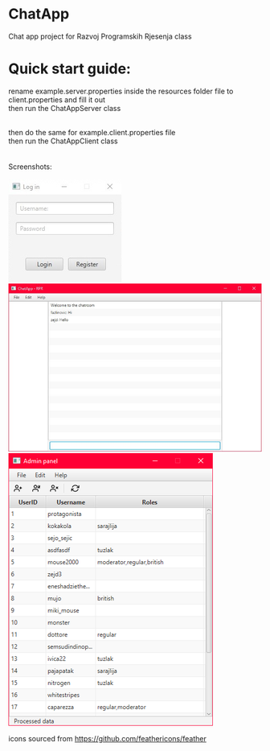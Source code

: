 # ChatApp
Chat app project for Razvoj Programskih Rjesenja class


# Quick start guide:
rename example.server.properties inside the resources folder file to client.properties and fill it out<br>
then run the ChatAppServer class<br><br>

then do the same for example.client.properties file<br>
then run the ChatAppClient class
<br><br><br>
Screenshots:<br><br>
![Screenshot](docs/loginwindow.jpg)
![Screenshot](docs/mainwindow.jpg)
![Screenshot](docs/adminwindow.jpg)


icons sourced from https://github.com/feathericons/feather